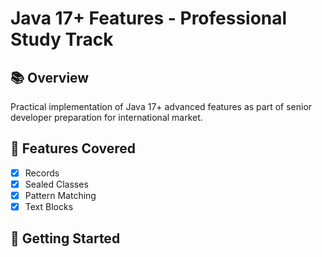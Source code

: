 # Java 17+ Features - Professional Study Track

## 📚 Overview
Practical implementation of Java 17+ advanced features as part of senior developer preparation for international market.

## 🎯 Features Covered
- [x] Records
- [x] Sealed Classes  
- [x] Pattern Matching
- [x] Text Blocks

## 🚀 Getting Started
